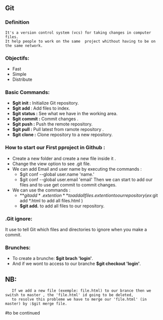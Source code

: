 ## Git 

### **Definition**
    It's a version control system (vcs) for taking changes in computer files.
    It help people to work on the same  project whithout having to be on the same network.

### **Objectifs:**
+ Fast
+ Simple 
+ Distribute

### **Basic Commands:**
 + **$git init :** Initialize Git repository.
 + **$git add <file name>** : Add files to index.
 + **$git status :** See what we have in the working area.
 + **$git commit :** Commit changes .
 + **$git push :** Push the remote repository.
 + **$git pull :** Pull latest from ramote repository .
 + **$git clone :** Clone repository to a new repository.

### **How to start our First pproject in Github :**
+ Create a new folder and create a new file inside it .
+ Change the view option to see .git file.
+ We can add Email and user name by executing the commands :
  + $git conf --global user.name 'name.'
  + $git conf --global user.email 'email'
 Then we can start  to add our files and to use get commit
 to commit changes.
+ We can use the commands :
  + **$git add *.extention** to add all files.extention to our  repository 
    (ex:$git add *.html to add all files.html )
  + **$git add.** to add all files to our repository.


### **.Git ignore:**
 It use to tell Git which files and directories to ignore when you make a commit.

### **Brunches:**
 + To create a brunche:  **$git brach 'login'**.
 + And if we wont to access to our branche  **$git checkout 'login'**.

## NB:
       If we add a new file (exemple: file.html) to our brance then we switsh to master , the 'file.html' id going to be deleted, 
       to resolve this probleme we have to merge our 'file.html' (in master) by :$git merge file.

#to be continued
